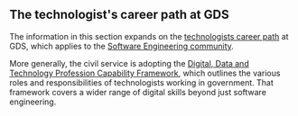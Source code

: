 
## The technologist's career path at GDS


The information in this section expands on the [technologists career path](https://docs.google.com/document/d/1_svjdchS8LIyKDF6-FAfVPSuvJmoIRgTQukuxl0XRfM/edit) at GDS, which applies to the [Software Engineering community](https://sites.google.com/a/digital.cabinet-office.gov.uk/gds/communities-of-practice/software-engineering-1).

More generally, the civil service is adopting the [Digital, Data and Technology Profession Capability Framework](https://www.gov.uk/government/collections/digital-data-and-technology-profession-capability-framework), which outlines the various roles and responsibilities of technologists working in government. That framework covers a wider range of digital skills beyond just software engineering.
